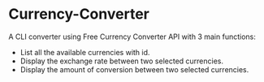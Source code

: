 # Currency-Converter

A CLI converter using Free Currency Converter API with 3 main functions:
* List all the available currencies with id.
* Display the exchange rate between two selected currencies.
* Display the amount of conversion between two selected currencies.
